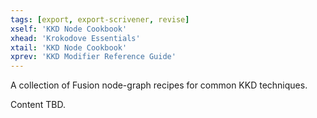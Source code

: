 ```yaml
---
tags: [export, export-scrivener, revise]
xself: 'KKD Node Cookbook'
xhead: 'Krokodove Essentials'
xtail: 'KKD Node Cookbook'
xprev: 'KKD Modifier Reference Guide'
---
```


A collection of Fusion node-graph recipes for common KKD techniques.

Content TBD.